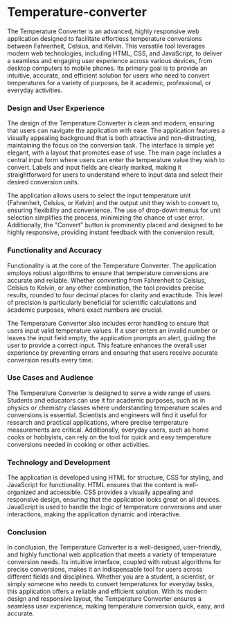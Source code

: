# Temperature-converter

The Temperature Converter is an advanced, highly responsive web application designed to facilitate effortless temperature conversions between Fahrenheit, Celsius, and Kelvin. This versatile tool leverages modern web technologies, including HTML, CSS, and JavaScript, to deliver a seamless and engaging user experience across various devices, from desktop computers to mobile phones. Its primary goal is to provide an intuitive, accurate, and efficient solution for users who need to convert temperatures for a variety of purposes, be it academic, professional, or everyday activities.

### Design and User Experience

The design of the Temperature Converter is clean and modern, ensuring that users can navigate the application with ease. The application features a visually appealing background that is both attractive and non-distracting, maintaining the focus on the conversion task. The interface is simple yet elegant, with a layout that promotes ease of use. The main page includes a central input form where users can enter the temperature value they wish to convert. Labels and input fields are clearly marked, making it straightforward for users to understand where to input data and select their desired conversion units.

The application allows users to select the input temperature unit (Fahrenheit, Celsius, or Kelvin) and the output unit they wish to convert to, ensuring flexibility and convenience. The use of drop-down menus for unit selection simplifies the process, minimizing the chance of user error. Additionally, the "Convert" button is prominently placed and designed to be highly responsive, providing instant feedback with the conversion result.

### Functionality and Accuracy

Functionality is at the core of the Temperature Converter. The application employs robust algorithms to ensure that temperature conversions are accurate and reliable. Whether converting from Fahrenheit to Celsius, Celsius to Kelvin, or any other combination, the tool provides precise results, rounded to four decimal places for clarity and exactitude. This level of precision is particularly beneficial for scientific calculations and academic purposes, where exact numbers are crucial.

The Temperature Converter also includes error handling to ensure that users input valid temperature values. If a user enters an invalid number or leaves the input field empty, the application prompts an alert, guiding the user to provide a correct input. This feature enhances the overall user experience by preventing errors and ensuring that users receive accurate conversion results every time.

### Use Cases and Audience

The Temperature Converter is designed to serve a wide range of users. Students and educators can use it for academic purposes, such as in physics or chemistry classes where understanding temperature scales and conversions is essential. Scientists and engineers will find it useful for research and practical applications, where precise temperature measurements are critical. Additionally, everyday users, such as home cooks or hobbyists, can rely on the tool for quick and easy temperature conversions needed in cooking or other activities.

### Technology and Development

The application is developed using HTML for structure, CSS for styling, and JavaScript for functionality. HTML ensures that the content is well-organized and accessible. CSS provides a visually appealing and responsive design, ensuring that the application looks great on all devices. JavaScript is used to handle the logic of temperature conversions and user interactions, making the application dynamic and interactive.

### Conclusion

In conclusion, the Temperature Converter is a well-designed, user-friendly, and highly functional web application that meets a variety of temperature conversion needs. Its intuitive interface, coupled with robust algorithms for precise conversions, makes it an indispensable tool for users across different fields and disciplines. Whether you are a student, a scientist, or simply someone who needs to convert temperatures for everyday tasks, this application offers a reliable and efficient solution. With its modern design and responsive layout, the Temperature Converter ensures a seamless user experience, making temperature conversion quick, easy, and accurate.
